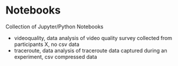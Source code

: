 # Notebooks
Collection of Jupyter/Python Notebooks

- videoquality, data analysis of video quality survey collected from participants X, no csv data
- traceroute, data analysis of traceroute data captured during an experiment, csv compressed data


